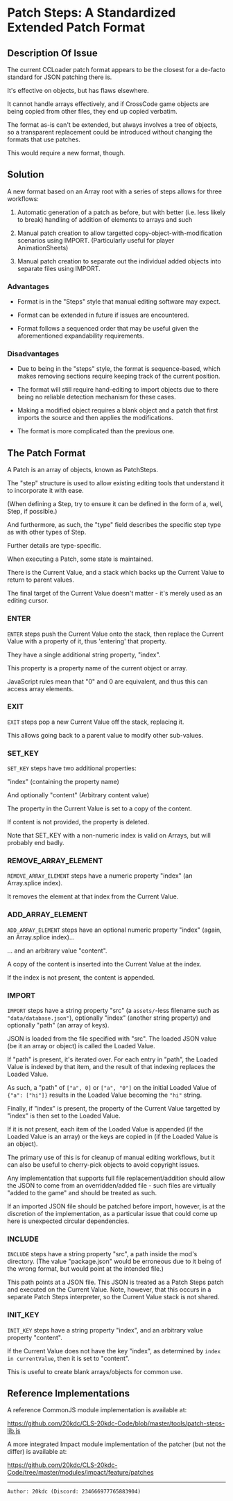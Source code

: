 # Patch Steps: A Standardized Extended Patch Format

## Description Of Issue

The current CCLoader patch format appears to be the closest for a de-facto standard for JSON patching there is.

It's effective on objects, but has flaws elsewhere.

It cannot handle arrays effectively, and if CrossCode game objects are being copied from other files, they end up copied verbatim.

The format as-is can't be extended, but always involves a tree of objects, so a transparent replacement could be introduced without changing the formats that use patches.

This would require a new format, though.

## Solution

A new format based on an Array root with a series of steps allows for three workflows:

1. Automatic generation of a patch as before, but with better (i.e. less likely to break) handling of addition of elements to arrays and such

2. Manual patch creation to allow targetted copy-object-with-modification scenarios using IMPORT. (Particularly useful for player AnimationSheets)

3. Manual patch creation to separate out the individual added objects into separate files using IMPORT.

### Advantages

- Format is in the "Steps" style that manual editing software may expect.

- Format can be extended in future if issues are encountered.

- Format follows a sequenced order that may be useful given the aforementioned expandability requirements. 

### Disadvantages

- Due to being in the "steps" style, the format is sequence-based, which makes removing sections require keeping track of the current position.

- The format will still require hand-editing to import objects due to there being no reliable detection mechanism for these cases.

- Making a modified object requires a blank object and a patch that first imports the source and then applies the modifications.

- The format is more complicated than the previous one.

## The Patch Format

A Patch is an array of objects, known as PatchSteps.

The "step" structure is used to allow existing editing tools that understand it to incorporate it with ease.

(When defining a Step, try to ensure it can be defined in the form of a, well, Step, if possible.)

And furthermore, as such, the "type" field describes the specific step type as with other types of Step.

Further details are type-specific.

When executing a Patch, some state is maintained.

There is the Current Value, and a stack which backs up the Current Value to return to parent values.

The final target of the Current Value doesn't matter - it's merely used as an editing cursor.

### ENTER

`ENTER` steps push the Current Value onto the stack, then replace the Current Value with a property of it, thus 'entering' that property.

They have a single additional string property, "index".

This property is a property name of the current object or array.

JavaScript rules mean that "0" and 0 are equivalent, and thus this can access array elements.

### EXIT

`EXIT` steps pop a new Current Value off the stack, replacing it.

This allows going back to a parent value to modify other sub-values.

### SET_KEY

`SET_KEY` steps have two additional properties:

"index" (containing the property name)

And optionally "content" (Arbitrary content value)

The property in the Current Value is set to a copy of the content.

If content is not provided, the property is deleted.

Note that SET_KEY with a non-numeric index is valid on Arrays, but will probably end badly.

### REMOVE_ARRAY_ELEMENT

`REMOVE_ARRAY_ELEMENT` steps have a numeric property "index" (an Array.splice index).

It removes the element at that index from the Current Value.

### ADD_ARRAY_ELEMENT

`ADD_ARRAY_ELEMENT` steps have an optional numeric property "index" (again, an Array.splice index)...

... and an arbitrary value "content".

A copy of the content is inserted into the Current Value at the index.

If the index is not present, the content is appended.

### IMPORT

`IMPORT` steps have a string property "src" (a `assets/`-less filename such as `"data/database.json"`), optionally "index" (another string property) and optionally "path" (an array of keys).

JSON is loaded from the file specified with "src". The loaded JSON value (be it an array or object) is called the Loaded Value.

If "path" is present, it's iterated over. For each entry in "path", the Loaded Value is indexed by that item, and the result of that indexing replaces the Loaded Value.

As such, a "path" of `["a", 0]` or `["a", "0"]` on the initial Loaded Value of `{"a": ["hi"]}` results in the Loaded Value becoming the `"hi"` string.

Finally, if "index" is present, the property of the Current Value targetted by "index" is then set to the Loaded Value.

If it is not present, each item of the Loaded Value is appended (if the Loaded Value is an array) or the keys are copied in (if the Loaded Value is an object).

The primary use of this is for cleanup of manual editing workflows, but it can also be useful to cherry-pick objects to avoid copyright issues.

Any implementation that supports full file replacement/addition should allow the JSON to come from an overridden/added file - such files are virtually "added to the game" and should be treated as such.

If an imported JSON file should be patched before import, however, is at the discretion of the implementation, as a particular issue that could come up here is unexpected circular dependencies.

### INCLUDE

`INCLUDE` steps have a string property "src", a path inside the mod's directory. (The value "package.json" would be erroneous due to it being of the wrong format, but would point at the intended file.)

This path points at a JSON file.
This JSON is treated as a Patch Steps patch and executed on the Current Value.
Note, however, that this occurs in a separate Patch Steps interpreter, so the Current Value stack is not shared.

### INIT_KEY

`INIT_KEY` steps have a string property "index", and an arbitrary value property "content".

If the Current Value does not have the key "index", as determined by `index in currentValue`, then it is set to "content".

This is useful to create blank arrays/objects for common use.

## Reference Implementations

A reference CommonJS module implementation is available at:

https://github.com/20kdc/CLS-20kdc-Code/blob/master/tools/patch-steps-lib.js

A more integrated Impact module implementation of the patcher (but not the differ) is available at:

https://github.com/20kdc/CLS-20kdc-Code/tree/master/modules/impact/feature/patches

---

```
Author: 20kdc (Discord: 234666977765883904)
```
